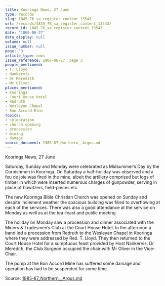 ```yaml
---
title: Kooringa News, 27 June
type: records
slug: 1845_76_sa_register_content_13543
url: /records/1845_76_sa_register_content_13543/
record_id: 1845_76_sa_register_content_13543
date: '1860-06-27'
date_display: null
volume: null
issue_number: null
page: '3'
article_type: news
issue_reference: 1860-06-27, page 3
people_mentioned:
- T. Lloyd
- Nankervis
- Dr Meredith
- Mr Oliver
places_mentioned:
- Kooringa
- Court House Hotel
- Redruth
- Wesleyan Chapel
- Bon Accord Mine
topics:
- celebration
- church opening
- procession
- mining
- damage
source_document: 1985-87_Northern__Argus.md
---
```


Kooringa News, 27 June

Saturday, Sunday and Monday were celebrated as Midsummer’s Day by the Cornishmen in Kooringa.  On Saturday a half-holiday was observed and a feu de joie was fired in the mine, albeit the artillery comprised but logs of timber in which were inserted numerous charges of gunpowder, serving in place of howitzers, field-pieces etc.

The new Kooringa Bible Christian Church was opened on Sunday and despite inclement weather the spacious building was filled to overflowing at each of the services.  There was also a good attendance at the service on Monday as well as at the tea-feast and public meeting.

The holiday on Monday saw a procession and dinner associated with the Miners & Tradesmen’s Club at the Court House Hotel.  In the afternoon a band led a procession from Redruth to the Wesleyan Chapel in Kooringa where they were addressed by Red. T. Lloyd.  They then returned to the Court House Hotel for a sumptuous feast provided by Host Nankervis.  Dr Meredith, the Club Surgeon occupied the chair with Mr Oliver in the Vice-Chair.

The pump at the Bon Accord Mine has suffered some damage and operation has had to be suspended for some time.

Source: [1985-87_Northern__Argus.md](/downloads/markdown/1985-87_Northern__Argus.md)
